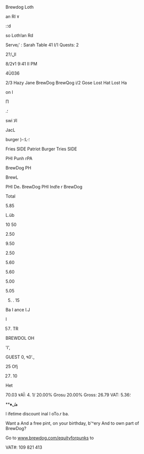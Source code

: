 Brewdog  Loth

an  R٧  ا

:؛d

so  Loth!an  Rd

Serve¡' :  Sarah
Table  41 Ι/Ί
Quests:  2

2?/ال

8/2٧1
اا
9:41  PM

4Ù036

2/3  Hazy  Jane  BrewDog
BrewQog
i/2  Gose  Lost  Hat
Lost  Ha

on  ا

Π

.؛

swi الا

JacL

burger )-؛L·؛

Fries  SIDE
Patriot  Burger
Tries  SIDE

PHI  Punh  rPA

BrewDog
PH

BrewL

PHI  De،
BrewDog
PHI  Ind!e  r
BrewDog

Total

5.85

L.üb

10  50

2.50

9.50

2.50

5.60

5.60

5.00

5.05

5.  . 15

Ba  I  ance  l.J

I

57.  TR

BREWDOL  OH

'I',

GUEST  0,  ٩0'.,

25  Ofj

27. 10

Het

70.03  ٧ΑΪ:  4. 1/
20.00%  Grosu
20.00%  Gross:  26.79  VAT:  5.36؛

***♦هل*

l ifetime  discount  inal l oTo.r  ba.

Want  a
And  a  free  pint,  on  your  birthday,  b'^ery
And  to  own  part  of  BrewDog?

Go  to  www.brewdog.com/equityforpunks  to

VAT#:  109  821  413

